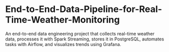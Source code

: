 # End-to-End-Data-Pipeline-for-Real-Time-Weather-Monitoring
An end-to-end data engineering project that collects real-time weather data, processes it with Spark Streaming, stores it in PostgreSQL, automates tasks with Airflow, and visualizes trends using Grafana.
